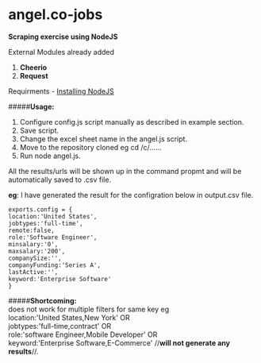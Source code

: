 angel.co-jobs
=============

**Scraping exercise using NodeJS**

External Modules already added    
1. **Cheerio** 
2. **Request**

Requirments -  [Installing NodeJS](http://nodejs.org/download/) 



#####**Usage:**

    
1. Configure config.js script manually as described in example section.    
2. Save script.  
3. Change the excel sheet name in the angel.js script.
4. Move to the repository cloned eg cd /c/...... 
5. Run node angel.js.

All the results/urls will be shown up in the command propmt and will be automatically saved to .csv file.    


**eg**: I have generated the result for the configration below in output.csv file.

```
exports.config = {
location:'United States',
jobtypes:'full-time', 
remote:false,
role:'Software Engineer',
minsalary:'0',
maxsalary:'200',
companySize:'',
companyFunding:'Series A',
lastActive:'',
keyword:'Enterprise Software'
}

```
#####**Shortcoming:**    
does not work for multiple filters for same key eg     
location:'United States,New York' OR    
jobtypes:'full-time,contract' OR    
role:'software Engineer,Mobile Developer' OR    
keyword:'Enterprise Software,E-Commerce' //**will not generate any results**//.



 



